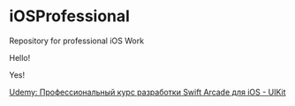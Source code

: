 # iOSProfessional

Repository for professional iOS Work

Hello!

Yes!

[Udemy: Профессиональный курс разработки Swift Arcade для iOS - UIKit](https://www.udemy.com/course/the-swift-arcade-professional-ios-development-course-uikit/)
